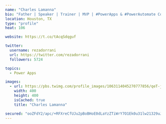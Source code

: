 ```yaml
---
name: "Charles Lamanna"
bio: "Father | Speaker | Trainer | MVP | #PowerApps & #PowerAutomate Community Super User | YouTuber Right-pointing triangle http://youtube.com/c/rezadorrani | Learn - Share - Clockwise rightwards and leftwards open circle arrows"
location: Houston, TX
type: "profile"
heat: 106

website: https://t.co/tAcqSdqguf

twitter:
  username: rezadorrani
  url: https://twitter.com/rezadorrani
  followers: 5724

topics:
  - Power Apps

images:
  - url: https://pbs.twimg.com/profile_images/1063114045270777856/qeT-jpWr_400x400.jpg
    width: 400
    height: 400
    isCached: true
    title: "Charles Lamanna"

secured: "ooZFdY2/apc/+RFXreCfUJu2pBoBHoE0dLaYzZTiWrY7O1Ek0u31lw21329uJk9rG55qaBGnisfokWEnUP6kq9aOthUr8OMk9UUbV0Vu25P/B3YdbcLYFZaHBdcVkpWW4gZ7v7YLCru4gm1LS5Vt8G08rofSFL1e46HRgzbrr39P1txAfpnpyiYs0TeXlT+zuV5WfEX+1qxnO1K2W3AZ/22CnymW540/TAMSPhni7hWx4LhEZuhgcfmwJmYo9bbKgA5KcHcho3QZg8CRpC/9HH6KAyDVAv4gKn2BoFqVM9up/tFs0M7Mk3w4MF+/u2Z/wPNQDGPXGzAPQyGYpjwIsNLHMCbeGItSRHMxKfYayB3YEJ+afyrQOYJWaO2aCu0ioQPcqq41hmgVZtfri7LMKyhgZkJe2u+/b84a0kv7NZA=;6MsFR4mXcTMEJsuwlKB+AQ=="
---
```


